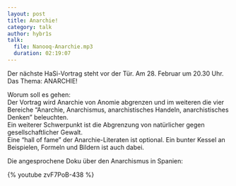 ```yaml
---
layout: post
title: Anarchie!
category: talk
author: hybr1s
talk:
  file: Nanooq-Anarchie.mp3
  duration: 02:19:07
---
```

Der nächste HaSi-Vortrag steht vor der Tür. Am 28. Februar um 20.30 Uhr. Das Thema: ANARCHIE!  

Worum soll es gehen:  
Der Vortrag wird Anarchie von Anomie abgrenzen und im weiteren die vier Bereiche “Anarchie, Anarchismus, anarchistisches Handeln, anarchistisches Denken” beleuchten.  
Ein weiterer Schwerpunkt ist die Abgrenzung von natürlicher gegen gesellschaftlicher Gewalt.  
Eine “hall of fame” der Anarchie-Literaten ist optional. Ein bunter Kessel an Beispielen, Formeln und Bildern ist auch dabei.  

<!-- break -->

Die angesprochene Doku über den Anarchismus in Spanien:  

{% youtube zvF7PoB-438 %}
